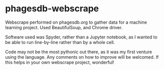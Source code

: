 # phagesdb-webscrape
Webscrape performed on phagesdb.org to gather data for a machine learning project.  Used BeautifulSoup, and Chrome driver.

Software used was Spyder, rather than a Jupyter notebook, as I wanted to be able to run line-by-line rather than by a whole cell.

Code may not be the most pythonic out there, as it was my first venture using the language.  Any comments on how to improve will be welcomed.  If this helps in your own webscrape project, wonderful!
